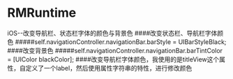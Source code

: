 # RMRuntime
iOS--改变导航栏、状态栏字体的颜色与背景色
####改变状态栏、导航栏字体颜色
#####self.navigationController.navigationBar.barStyle = UIBarStyleBlack;
####改变背景色
#####self.navigationController.navigationBar.barTintColor = [UIColor blackColor];
####改变导航栏字体颜色，我使用的是titleView这个属性，自定义了一个label，然后使用属性字符串的特性，进行修改颜色




